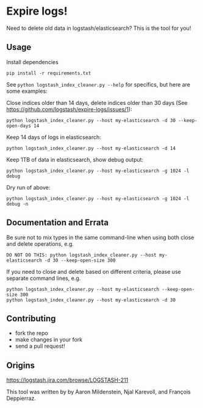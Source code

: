 # Expire logs!

Need to delete old data in logstash/elasticsearch? This is the tool for you!

## Usage

Install dependencies

    pip install -r requirements.txt

See `python logstash_index_cleaner.py --help` for specifics, but here are some examples:

Close indices older than 14 days, delete indices older than 30 days (See https://github.com/logstash/expire-logs/issues/1):

    python logstash_index_cleaner.py --host my-elasticsearch -d 30 --keep-open-days 14

Keep 14 days of logs in elasticsearch:

    python logstash_index_cleaner.py --host my-elasticsearch -d 14

Keep 1TB of data in elasticsearch, show debug output:

    python logstash_index_cleaner.py --host my-elasticsearch -g 1024 -l debug

Dry run of above:

    python logstash_index_cleaner.py --host my-elasticsearch -g 1024 -l debug -n

## Documentation and Errata

Be sure not to mix types in the same command-line when using both close and delete operations, e.g.

    DO NOT DO THIS: python logstash_index_cleaner.py --host my-elasticsearch -d 30 --keep-open-size 300

If you need to close and delete based on different criteria, please use separate command lines, e.g.

    python logstash_index_cleaner.py --host my-elasticsearch --keep-open-size 300
    python logstash_index_cleaner.py --host my-elasticsearch -d 30


## Contributing

* fork the repo
* make changes in your fork
* send a pull request!

## Origins

<https://logstash.jira.com/browse/LOGSTASH-211>

This tool was written by by Aaron Mildenstein, Njal Karevoll, and François
Deppierraz.

